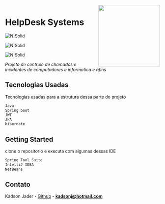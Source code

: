 <img src="https://cdn.auth0.com/blog/logos/spring-boot.png" height="200px" align="right"/>

# HelpDesk Systems

[![N|Solid](https://dummyimage.com/162x32/2aeb07/0011ff&text=Development+by+kadson)](https://www.linkedin.com/in/kadson-jader-martins-ferreira-69463731/)

![N|Solid](https://img.shields.io/badge/Version-1.0-brightgreen)

![N|Solid](https://img.shields.io/badge/status-Development-brightgreen)

_Projeto de controle de chamados e incidentes de computadores e informatica e afins_

## Tecnologias Usadas
Tecnologias usadas para a estrutura dessa parte do projeto
```sh
Java
Spring boot
JWT
JPA
hibernate
```

## Getting Started
clone o repositorio e executa com algumas dessas IDE
```sh
Spring Tool Suite
IntelliJ IDEA
NetBeans
```

## Contato

Kadson Jader - [Github](https://github.com/kadsonjader) - **kadsonj@hotmail.com**
